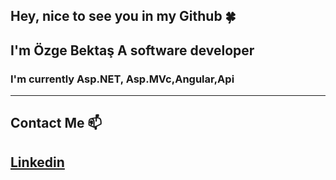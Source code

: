 ## Hey, nice to see you in my Github 🍀
## I'm Özge Bektaş A software developer 

### I'm currently Asp.NET, Asp.MVc,Angular,Api

 ---
 ## Contact Me 📫
 ## [Linkedin](linkedin.com/in/özge-bektaş-5773a6235)
